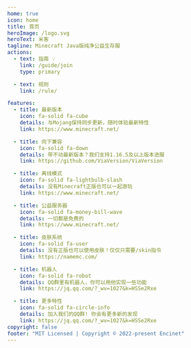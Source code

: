 ```yaml
---
home: true
icon: home
title: 首页
heroImage: /logo.svg
heroText: 米客
tagline: Minecraft Java版纯净公益生存服
actions:
  - text: 指南 💡
    link: /guide/join
    type: primary

  - text: 规则
    link: /rule/

features:
  - title: 最新版本
    icon: fa-solid fa-cube
    details: 与Mojang保持同步更新，随时体验最新特性
    link: https://www.minecraft.net/

  - title: 向下兼容
    icon: fa-solid fa-down
    details: 带不动最新版本？我们支持1.16.5及以上版本进服
    link: https://github.com/ViaVersion/ViaVersion

  - title: 离线模式
    icon: fa-solid fa-lightbulb-slash
    details: 没有Minecraft正版也可以一起游玩
    link: https://www.minecraft.net/

  - title: 公益服务器
    icon: fa-solid fa-money-bill-wave
    details: 一切都是免费的
    link: https://www.minecraft.net/

  - title: 皮肤系统
    icon: fa-solid fa-user
    details: 没有正版也可以使用皮肤！仅仅只需要/skin指令
    link: https://namemc.com/

  - title: 机器人
    icon: fa-solid fa-robot
    details: QQ群里有机器人，你可以用他实现一些功能
    link: https://jq.qq.com/?_wv=1027&k=HSSe2Rxe

  - title: 更多特性
    icon: fa-solid fa-circle-info
    details: 加入我们的QQ群! 你会有更多新的发现
    link: https://jq.qq.com/?_wv=1027&k=HSSe2Rxe
copyright: false
footer: "MIT Licensed | Copyright © 2022-present Encinet"
---
```

